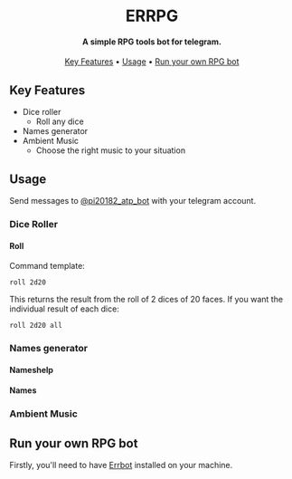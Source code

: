 <h1 align="center">
  <br>
  ERRPG
  <br>
</h1>
<h4 align="center">A simple RPG tools bot for telegram.</h4>

<p align="center">
  <a href="#key-features">Key Features</a> •
  <a href="#usage">Usage</a> •
  <a href="#run-your-own-rpg-bot">Run your own RPG bot</a>
</p>

## Key Features

* Dice roller
  - Roll any dice
* Names generator
* Ambient Music
  - Choose the right music to your situation
  
## Usage

Send messages to [@pi20182_atp_bot](https://t.me/pi20182_atp_bot) with your telegram account.

### Dice Roller

#### Roll

Command template:
```
roll 2d20
```
This returns the result from the roll of 2 dices of 20 faces. If you want the individual result of each dice:

```
roll 2d20 all
```

### Names generator

#### Nameshelp

#### Names


### Ambient Music


## Run your own RPG bot

Firstly, you'll need to have [Errbot](http://errbot.io/en/latest/user_guide/setup.html) installed on your machine.
